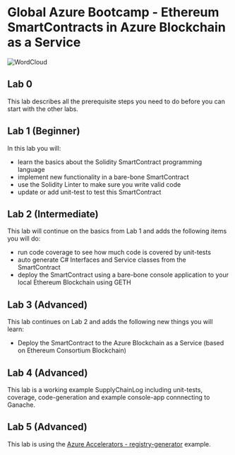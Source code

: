 # Global Azure Bootcamp - Ethereum SmartContracts in Azure Blockchain as a Service

![WordCloud](wordcloud.png)

## Lab 0

This lab describes all the prerequisite steps you need to do before you can start with the other labs.

## Lab 1 (Beginner)

In this lab you will:

- learn the basics about the Solidity SmartContract programming language
- implement new functionality in a bare-bone SmartContract
- use the Solidity Linter to make sure you write valid code
- update or add unit-test to test this SmartContract

## Lab 2 (Intermediate)

This lab will continue on the basics from Lab 1 and adds the following items you will do:

- run code coverage to see how much code is covered by unit-tests
- auto generate C# Interfaces and Service classes from the SmartContract
- deploy the SmartContract using a bare-bone console application to your local Ethereum Blockchain using GETH

## Lab 3 (Advanced)

This lab continues on Lab 2 and adds the following new things you will learn:

- Deploy the SmartContract to the Azure Blockchain as a Service (based on Ethereum Consortium Blockchain)

## Lab 4 (Advanced)

This lab is a working example SupplyChainLog including unit-tests, coverage, code-generation and example console-app connnecting to Ganache.

## Lab 5 (Advanced)

This lab is using the [Azure Accelerators - registry-generator](https://github.com/Azure-Samples/blockchain/tree/master/blockchain-development-kit/accelerators/registry-generator) example.